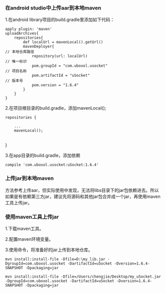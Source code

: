 ### 在android studio中上传aar到本地maven ###

1.在android library项目的build.gradle里添加如下代码：

	apply plugin: 'maven'
	uploadArchives{
	    repositories{
	        def localUrl = mavenLocal().getUrl()
	        mavenDeployer{
	// 本地仓库路径
	            repository(url: localUrl)
	// 唯一标识
	            pom.groupId = "com.uboxol.usocket"
	// 项目名称
	            pom.artifactId = "uSocket"
	// 版本号
	            pom.version = "1.6.4"
	        }
	    }
	}



2.在项目根目录的build.gradle，添加mavenLocal();

    repositories {
    
        ...
        mavenLocal();


​        
    }

3.在app目录的build.gradle，添加依赖

	compile 'com.uboxol.usocket:uSocket:1.6.4'

### 上传jar到本地maven ###

方法参考上传aar，但实际使用中发现，无法将libs目录下的jar包依赖进去。所以如果是有依赖第三方jar，建议先将源码和其他jar包合并成一个jar，再使用maven工具上传jar。

### 使用maven工具上传jar ###

1.下载maven工具。

2.配置maven环境变量。

3.使用命令，将准备好的jar上传到本地仓库。

```shell
mvn install:install-file -Dfile=D:\my_lib.jar -DgroupId=com.uboxol.usocket -DartifactId=uSocket -Dversion=1.6.4-SNAPSHOT -Dpackaging=jar

mvn install:install-file -Dfile=/Users/chengjie/Desktop/my_uSocket.jar -DgroupId=com.uboxol.usocket -DartifactId=uSocket -Dversion=1.6.4-SNAPSHOT -Dpackaging=jar


```


